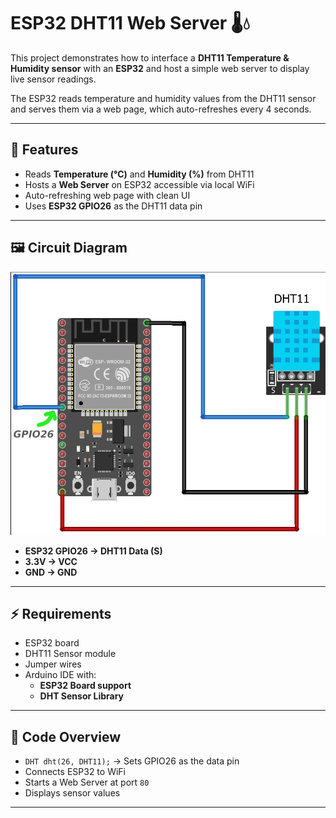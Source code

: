 # ESP32 DHT11 Web Server 🌡️💧  

This project demonstrates how to interface a **DHT11 Temperature & Humidity sensor** with an **ESP32** and host a simple web server to display live sensor readings.  

The ESP32 reads temperature and humidity values from the DHT11 sensor and serves them via a web page, which auto-refreshes every 4 seconds.  

---

## 📌 Features  
- Reads **Temperature (°C)** and **Humidity (%)** from DHT11  
- Hosts a **Web Server** on ESP32 accessible via local WiFi  
- Auto-refreshing web page with clean UI  
- Uses **ESP32 GPIO26** as the DHT11 data pin  

---

## 🖼️ Circuit Diagram  
![Circuit Diagram](diagram.png)  
- **ESP32 GPIO26 → DHT11 Data (S)**  
- **3.3V → VCC**  
- **GND → GND**  

---

## ⚡ Requirements  
- ESP32 board  
- DHT11 Sensor module  
- Jumper wires  
- Arduino IDE with:  
  - **ESP32 Board support**  
  - **DHT Sensor Library**  

---

## 📂 Code Overview  

- `DHT dht(26, DHT11);` → Sets GPIO26 as the data pin  
- Connects ESP32 to WiFi  
- Starts a Web Server at port `80`  
- Displays sensor values
---

